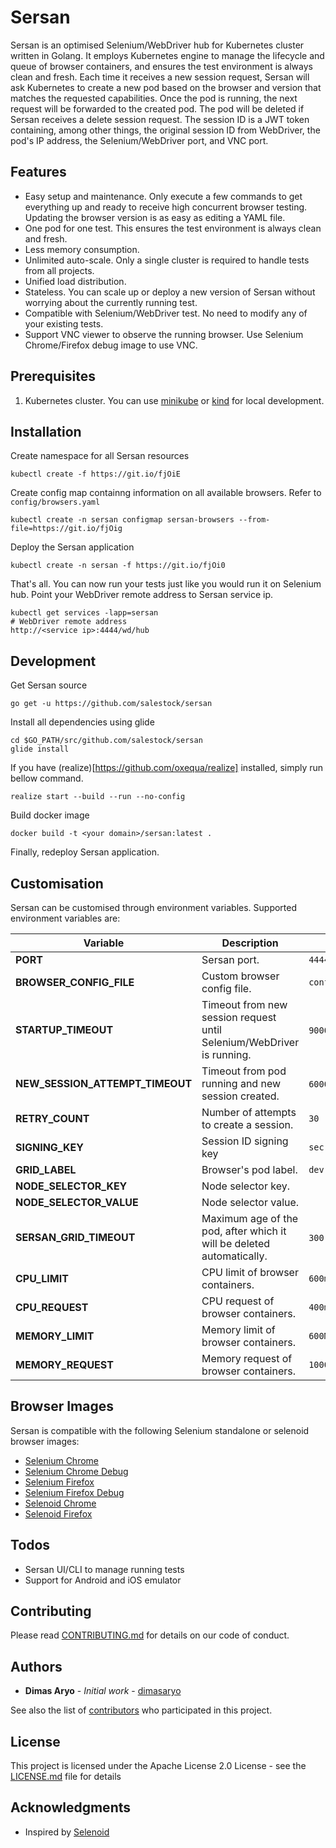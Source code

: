 # Sersan

Sersan is an optimised Selenium/WebDriver hub for Kubernetes cluster written in Golang. It employs Kubernetes engine to manage the lifecycle and queue of browser containers, and ensures the test environment is always clean and fresh.
Each time it receives a new session request, Sersan will ask Kubernetes to create a new pod based on the browser and version that matches the requested capabilities. Once the pod is running, the next request will be forwarded to the created pod. The pod will be deleted if Sersan receives a delete session request.
The session ID is a JWT token containing, among other things, the original session ID from WebDriver, the pod's IP address, the Selenium/WebDriver port, and VNC port.

## Features

- Easy setup and maintenance. Only execute a few commands to get everything up and ready to receive high concurrent browser testing. Updating the browser version is as easy as editing a YAML file.
- One pod for one test. This ensures the test environment is always clean and fresh.
- Less memory consumption.
- Unlimited auto-scale. Only a single cluster is required to handle tests from all projects.
- Unified load distribution.
- Stateless. You can scale up or deploy a new version of Sersan without worrying about the currently running test.
- Compatible with Selenium/WebDriver test. No need to modify any of your existing tests.
- Support VNC viewer to observe the running browser. Use Selenium Chrome/Firefox debug image to use VNC.

## Prerequisites

1. Kubernetes cluster. You can use [minikube](https://github.com/kubernetes/minikube) or [kind](https://github.com/kubernetes-sigs/kind) for local development.

## Installation

Create namespace for all Sersan resources
```
kubectl create -f https://git.io/fjOiE
```

Create config map containng information on all available browsers. Refer to `config/browsers.yaml`
```
kubectl create -n sersan configmap sersan-browsers --from-file=https://git.io/fjOig
```

Deploy the Sersan application
```
kubectl create -n sersan -f https://git.io/fjOi0
```

That's all. You can now run your tests just like you would run it on Selenium hub. Point your WebDriver remote address to Sersan service ip.
```
kubectl get services -lapp=sersan
# WebDriver remote address
http://<service ip>:4444/wd/hub
```

## Development

Get Sersan source
```
go get -u https://github.com/salestock/sersan
```

Install all dependencies using glide
```
cd $GO_PATH/src/github.com/salestock/sersan
glide install
```

If you have (realize)[https://github.com/oxequa/realize] installed, simply run bellow command.
```
realize start --build --run --no-config
```

Build docker image
```
docker build -t <your domain>/sersan:latest .
```

Finally, redeploy Sersan application.

## Customisation

Sersan can be customised through environment variables. Supported environment variables are:

| Variable | Description | Default Value |
|----------|-------------|---------------|
|**PORT**|Sersan port.|`4444`|
|**BROWSER_CONFIG_FILE**|Custom browser config file.|`config/browsers.yaml`
|**STARTUP_TIMEOUT**|Timeout from new session request until Selenium/WebDriver is running.|`900000` (miliseconds)|
|**NEW_SESSION_ATTEMPT_TIMEOUT**|Timeout from pod running and new session created.|`60000` (miliseconds)|
|**RETRY_COUNT**|Number of attempts to create a session.|`30`|
|**SIGNING_KEY**|Session ID signing key|`secret_key`|
|**GRID_LABEL**|Browser's pod label.|`dev`|
|**NODE_SELECTOR_KEY**|Node selector key.||
|**NODE_SELECTOR_VALUE**|Node selector value.||
|**SERSAN_GRID_TIMEOUT**|Maximum age of the pod, after which it will be deleted automatically.|`300` (seconds)|
|**CPU_LIMIT**|CPU limit of browser containers.|`600m`|
|**CPU_REQUEST**|CPU request of browser containers.|`400m`|
|**MEMORY_LIMIT**|Memory limit of browser containers.|`600Mi`|
|**MEMORY_REQUEST**|Memory request of browser containers.|`1000Mi`|

## Browser Images

Sersan is compatible with the following Selenium standalone or selenoid browser images:
- [Selenium Chrome](https://hub.docker.com/r/selenium/standalone-chrome)
- [Selenium Chrome Debug](https://hub.docker.com/r/selenium/standalone-chrome-debug)
- [Selenium Firefox](https://hub.docker.com/r/selenium/standalone-firefox)
- [Selenium Firefox Debug](https://hub.docker.com/r/selenium/standalone-firefox-debug)
- [Selenoid Chrome](https://hub.docker.com/r/selenoid/chrome)
- [Selenoid Firefox](https://hub.docker.com/r/selenoid/firefox)

## Todos

- Sersan UI/CLI to manage running tests
- Support for Android and iOS emulator

## Contributing

Please read [CONTRIBUTING.md](https://github.com/salestock/sersan/CONTRIBUTING.md) for details on our code of conduct.

## Authors

* **Dimas Aryo** - *Initial work* - [dimasaryo](https://github.com/dimasaryo)

See also the list of [contributors](https://github.com/salestock/sersan/contributors) who participated in this project.

## License

This project is licensed under the Apache License 2.0 License - see the [LICENSE.md](LICENSE.md) file for details


## Acknowledgments

* Inspired by [Selenoid](https://github.com/aerokube/selenoid)
